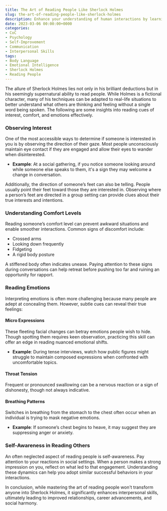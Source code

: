 ```yaml
---
title: The Art of Reading People Like Sherlock Holmes
slug: the-art-of-reading-people-like-sherlock-holmes
description: Enhance your understanding of human interactions by learning to read body language, emotions, and interest cues, inspired by the iconic detective, Sherlock Holmes.
date: 2023-03-06 00:00:00+0000
categories:
- CoC
- Psychology
- Self-Improvement
- Communication
- Interpersonal Skills
tags:
- Body Language
- Emotional Intelligence
- Sherlock Holmes
- Reading People
---
```

The allure of Sherlock Holmes lies not only in his brilliant deductions but in his seemingly supernatural ability to read people. While Holmes is a fictional character, many of his techniques can be adapted to real-life situations to better understand what others are thinking and feeling without a single word being spoken. The following are some insights into reading cues of interest, comfort, and emotions effectively.

### Observing Interest

One of the most accessible ways to determine if someone is interested in you is by observing the direction of their gaze. Most people unconsciously maintain eye contact if they are engaged and allow their eyes to wander when disinterested.

- **Example**: At a social gathering, if you notice someone looking around while someone else speaks to them, it's a sign they may welcome a change in conversation.

Additionally, the direction of someone’s feet can also be telling. People usually point their feet toward those they are interested in. Observing where a person’s feet are directed in a group setting can provide clues about their true interests and intentions.

### Understanding Comfort Levels

Reading someone’s comfort level can prevent awkward situations and enable smoother interactions. Common signs of discomfort include:

- Crossed arms
- Looking down frequently
- Fidgeting
- A rigid body posture

A stiffened body often indicates unease. Paying attention to these signs during conversations can help retreat before pushing too far and ruining an opportunity for rapport.

### Reading Emotions

Interpreting emotions is often more challenging because many people are adept at concealing them. However, subtle cues can reveal their true feelings:

#### Micro Expressions

These fleeting facial changes can betray emotions people wish to hide. Though spotting them requires keen observation, practicing this skill can offer an edge in reading nuanced emotional shifts.

- **Example**: During tense interviews, watch how public figures might struggle to maintain composed expressions when confronted with uncomfortable topics.

#### Throat Tension

Frequent or pronounced swallowing can be a nervous reaction or a sign of dishonesty, though not always indicative.

#### Breathing Patterns

Switches in breathing from the stomach to the chest often occur when an individual is trying to mask negative emotions.

- **Example**: If someone’s chest begins to heave, it may suggest they are suppressing anger or anxiety.

### Self-Awareness in Reading Others

An often neglected aspect of reading people is self-awareness. Pay attention to your reactions in social settings. When a person makes a strong impression on you, reflect on what led to that engagement. Understanding these dynamics can help you adopt similar successful behaviors in your interactions.

In conclusion, while mastering the art of reading people won't transform anyone into Sherlock Holmes, it significantly enhances interpersonal skills, ultimately leading to improved relationships, career advancements, and social harmony.

